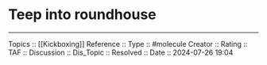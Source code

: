 # Teep into roundhouse

---
Topics ::  [[Kickboxing]] 
Reference ::
Type :: #molecule
Creator ::
Rating ::
TAF ::
Discussion ::
Dis_Topic :: 
Resolved ::
Date :: 2024-07-26 19:04
